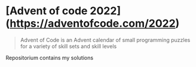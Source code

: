 # [Advent of code 2022] (https://adventofcode.com/2022)

> Advent of Code is an Advent calendar of small programming puzzles for a variety of skill sets and skill levels

Repositorium contains my solutions 
